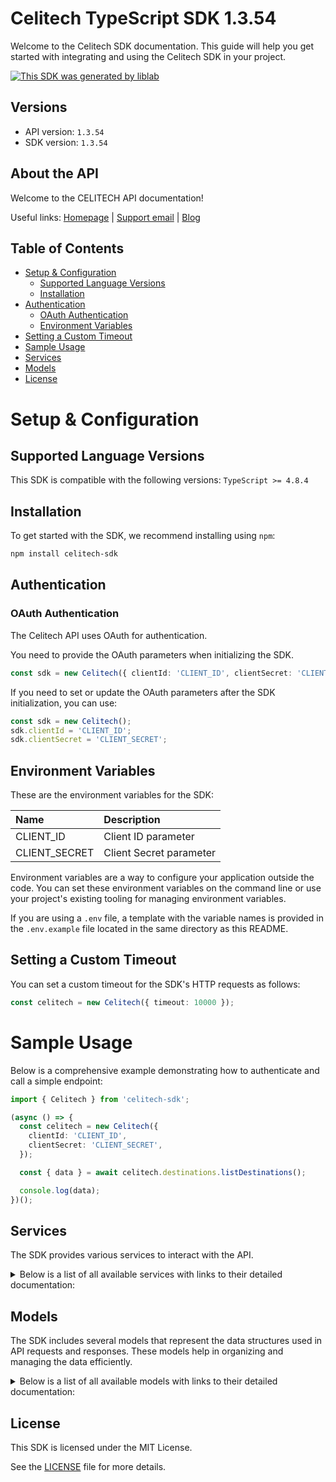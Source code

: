 # Celitech TypeScript SDK 1.3.54

Welcome to the Celitech SDK documentation. This guide will help you get started with integrating and using the Celitech SDK in your project.

[![This SDK was generated by liblab](https://raw.githubusercontent.com/liblaber/liblab-assets/main/assets/built-by-liblab-icon.svg)](https://liblab.com/?utm_source=readme)

## Versions

- API version: `1.3.54`
- SDK version: `1.3.54`

## About the API

Welcome to the CELITECH API documentation!

Useful links: [Homepage](https://www.celitech.com) | [Support email](mailto:support@celitech.com) | [Blog](https://www.celitech.com/blog/)

## Table of Contents

- [Setup & Configuration](#setup--configuration)
  - [Supported Language Versions](#supported-language-versions)
  - [Installation](#installation)
- [Authentication](#authentication)
  - [OAuth Authentication](#oauth-authentication)
  - [Environment Variables](#environment-variables)
- [Setting a Custom Timeout](#setting-a-custom-timeout)
- [Sample Usage](#sample-usage)
- [Services](#services)
- [Models](#models)
- [License](#license)

# Setup & Configuration

## Supported Language Versions

This SDK is compatible with the following versions: `TypeScript >= 4.8.4`

## Installation

To get started with the SDK, we recommend installing using `npm`:

```bash
npm install celitech-sdk
```

## Authentication

### OAuth Authentication

The Celitech API uses OAuth for authentication.

You need to provide the OAuth parameters when initializing the SDK.

```ts
const sdk = new Celitech({ clientId: 'CLIENT_ID', clientSecret: 'CLIENT_SECRET' });
```

If you need to set or update the OAuth parameters after the SDK initialization, you can use:

```ts
const sdk = new Celitech();
sdk.clientId = 'CLIENT_ID';
sdk.clientSecret = 'CLIENT_SECRET';
```

## Environment Variables

These are the environment variables for the SDK:

| Name          | Description             |
| :------------ | :---------------------- |
| CLIENT_ID     | Client ID parameter     |
| CLIENT_SECRET | Client Secret parameter |

Environment variables are a way to configure your application outside the code. You can set these environment variables on the command line or use your project's existing tooling for managing environment variables.

If you are using a `.env` file, a template with the variable names is provided in the `.env.example` file located in the same directory as this README.

## Setting a Custom Timeout

You can set a custom timeout for the SDK's HTTP requests as follows:

```ts
const celitech = new Celitech({ timeout: 10000 });
```

# Sample Usage

Below is a comprehensive example demonstrating how to authenticate and call a simple endpoint:

```ts
import { Celitech } from 'celitech-sdk';

(async () => {
  const celitech = new Celitech({
    clientId: 'CLIENT_ID',
    clientSecret: 'CLIENT_SECRET',
  });

  const { data } = await celitech.destinations.listDestinations();

  console.log(data);
})();
```

## Services

The SDK provides various services to interact with the API.

<details>
<summary>Below is a list of all available services with links to their detailed documentation:</summary>

| Name                                                                 |
| :------------------------------------------------------------------- |
| [DestinationsService](documentation/services/DestinationsService.md) |
| [PackagesService](documentation/services/PackagesService.md)         |
| [PurchasesService](documentation/services/PurchasesService.md)       |
| [ESimService](documentation/services/ESimService.md)                 |
| [IFrameService](documentation/services/IFrameService.md)             |

</details>

## Models

The SDK includes several models that represent the data structures used in API requests and responses. These models help in organizing and managing the data efficiently.

<details>
<summary>Below is a list of all available models with links to their detailed documentation:</summary>

| Name                                                                                         | Description |
| :------------------------------------------------------------------------------------------- | :---------- |
| [ListDestinationsOkResponse](documentation/models/ListDestinationsOkResponse.md)             |             |
| [\_\_](documentation/models/__.md)                                                           |             |
| [\_1](documentation/models/_1.md)                                                            |             |
| [ListPackagesOkResponse](documentation/models/ListPackagesOkResponse.md)                     |             |
| [\_2](documentation/models/_2.md)                                                            |             |
| [\_3](documentation/models/_3.md)                                                            |             |
| [CreatePurchaseV2Request](documentation/models/CreatePurchaseV2Request.md)                   |             |
| [CreatePurchaseV2OkResponse](documentation/models/CreatePurchaseV2OkResponse.md)             |             |
| [\_4](documentation/models/_4.md)                                                            |             |
| [\_5](documentation/models/_5.md)                                                            |             |
| [ListPurchasesOkResponse](documentation/models/ListPurchasesOkResponse.md)                   |             |
| [\_6](documentation/models/_6.md)                                                            |             |
| [\_7](documentation/models/_7.md)                                                            |             |
| [CreatePurchaseRequest](documentation/models/CreatePurchaseRequest.md)                       |             |
| [CreatePurchaseOkResponse](documentation/models/CreatePurchaseOkResponse.md)                 |             |
| [\_8](documentation/models/_8.md)                                                            |             |
| [\_9](documentation/models/_9.md)                                                            |             |
| [TopUpEsimRequest](documentation/models/TopUpEsimRequest.md)                                 |             |
| [TopUpEsimOkResponse](documentation/models/TopUpEsimOkResponse.md)                           |             |
| [\_10](documentation/models/_10.md)                                                          |             |
| [\_11](documentation/models/_11.md)                                                          |             |
| [EditPurchaseRequest](documentation/models/EditPurchaseRequest.md)                           |             |
| [EditPurchaseOkResponse](documentation/models/EditPurchaseOkResponse.md)                     |             |
| [\_12](documentation/models/_12.md)                                                          |             |
| [\_13](documentation/models/_13.md)                                                          |             |
| [GetPurchaseConsumptionOkResponse](documentation/models/GetPurchaseConsumptionOkResponse.md) |             |
| [\_14](documentation/models/_14.md)                                                          |             |
| [\_15](documentation/models/_15.md)                                                          |             |
| [GetEsimOkResponse](documentation/models/GetEsimOkResponse.md)                               |             |
| [\_16](documentation/models/_16.md)                                                          |             |
| [\_17](documentation/models/_17.md)                                                          |             |
| [GetEsimDeviceOkResponse](documentation/models/GetEsimDeviceOkResponse.md)                   |             |
| [\_18](documentation/models/_18.md)                                                          |             |
| [\_19](documentation/models/_19.md)                                                          |             |
| [GetEsimHistoryOkResponse](documentation/models/GetEsimHistoryOkResponse.md)                 |             |
| [\_20](documentation/models/_20.md)                                                          |             |
| [\_21](documentation/models/_21.md)                                                          |             |
| [GetEsimMacOkResponse](documentation/models/GetEsimMacOkResponse.md)                         |             |
| [\_22](documentation/models/_22.md)                                                          |             |
| [\_23](documentation/models/_23.md)                                                          |             |
| [TokenOkResponse](documentation/models/TokenOkResponse.md)                                   |             |
| [\_24](documentation/models/_24.md)                                                          |             |
| [\_25](documentation/models/_25.md)                                                          |             |

</details>

## License

This SDK is licensed under the MIT License.

See the [LICENSE](LICENSE) file for more details.
